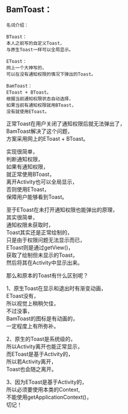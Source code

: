 ## BamToast：

	名词介绍：  
	  
	BToast：  
	本人之前写的自定义Toast，  
	与原生Toast一样可以全局显示。  
	  
	EToast：  
	网上一个大神写的，  
	可以在没有通知权限的情况下弹出的Toast。  
	  
	BamToast：  
	EToast + BToast。  
	根据当前通知权限状态自动选择，  
	如果当前有通知权限就用BToast，  
	没有就使用EToast。  
  
正常Toast在用户关闭了通知权限后就无法弹出了，  
BamToast解决了这个问题，  
方案采用网上的EToast + BToast。  
  
实现很简单，  
判断通知权限，  
如果有通知权限，  
就正常使用BToast，  
离开Activity也可以全局显示，  
否则使用EToast，  
保障用户能够看到Toast。  
  
至于EToast在未打开通知权限也能弹出的原理，  
其实很简单，  
通知权限未获取时，  
Toast其实还是正常绘制的，  
只是由于权限问题无法显示而已，  
EToast则是通过getView()，  
获取了绘制但未显示的Toast，  
然后将其在Activity中显示出来。  
  
那么和原本的Toast有什么区别呢？  
  
1、原生Toast在显示和退出时有渐变动画，  
EToast没有，  
所以视觉上稍稍欠佳，  
不过没事，  
BamToast的图标是有动画的，  
一定程度上有所弥补。  
  
2、原生的Toast是系统级的，  
所以Activity离开也能正常显示，  
而EToast是基于Activity的，  
所以若Activity离开，  
Toast也会随之离开。  
  
3、因为EToast是基于Activity的，  
所以必须要使用本类的Context,  
不能使用getApplicationContext()，  
切记！  